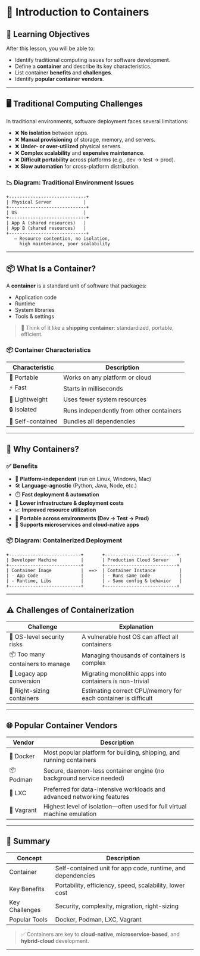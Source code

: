 # 🧱 Introduction to Containers

## 🎯 Learning Objectives

After this lesson, you will be able to:

- Identify traditional computing issues for software development.
- Define a **container** and describe its key characteristics.
- List container **benefits** and **challenges**.
- Identify **popular container vendors**.

---

## 🖥️ Traditional Computing Challenges

In traditional environments, software deployment faces several limitations:

- ❌ **No isolation** between apps.
- ❌ **Manual provisioning** of storage, memory, and servers.
- ❌ **Under- or over-utilized** physical servers.
- ❌ **Complex scalability** and **expensive maintenance**.
- ❌ **Difficult portability** across platforms (e.g., dev → test → prod).
- ❌ **Slow automation** for cross-platform distribution.

### 📉 Diagram: Traditional Environment Issues

```
+-----------------------------+
| Physical Server            |
+-----------------------------+
| OS                         |
+-----------------------------+
| App A (shared resources)   |
| App B (shared resources)   |
+-----------------------------+
   ⇨ Resource contention, no isolation,
     high maintenance, poor scalability
```

---

## 📦 What Is a Container?

A **container** is a standard unit of software that packages:

- Application code
- Runtime
- System libraries
- Tools & settings

> 📌 Think of it like a **shipping container**: standardized, portable, efficient.

### 📦 Container Characteristics

| Characteristic    | Description                              |
| ----------------- | ---------------------------------------- |
| 🔁 Portable       | Works on any platform or cloud           |
| ⚡ Fast           | Starts in milliseconds                   |
| 💾 Lightweight    | Uses fewer system resources              |
| 🔒 Isolated       | Runs independently from other containers |
| 🧠 Self-contained | Bundles all dependencies                 |

---

## 🚀 Why Containers?

### ✅ Benefits

- 🔁 **Platform-independent** (run on Linux, Windows, Mac)
- 🛠️ **Language-agnostic** (Python, Java, Node, etc.)
- ⏱️ **Fast deployment & automation**
- 💸 **Lower infrastructure & deployment costs**
- 📈 **Improved resource utilization**
- 🔁 **Portable across environments (Dev → Test → Prod)**
- 🧩 **Supports microservices and cloud-native apps**

### 📦 Diagram: Containerized Deployment

```
+---------------------------+       +---------------------------+
| Developer Machine         |       | Production Cloud Server    |
+---------------------------+       +---------------------------+
| Container Image           |  ==>  | Container Instance         |
| - App Code                |       | - Runs same code           |
| - Runtime, Libs           |       | - Same config & behavior   |
+---------------------------+       +---------------------------+
```

---

## ⚠️ Challenges of Containerization

| Challenge                        | Explanation                                                   |
| -------------------------------- | ------------------------------------------------------------- |
| 🔐 OS-level security risks       | A vulnerable host OS can affect all containers                |
| 📦 Too many containers to manage | Managing thousands of containers is complex                   |
| 🧱 Legacy app conversion         | Migrating monolithic apps into containers is non-trivial      |
| 📏 Right-sizing containers       | Estimating correct CPU/memory for each container is difficult |

---

## 🌐 Popular Container Vendors

| Vendor     | Description                                                              |
| ---------- | ------------------------------------------------------------------------ |
| 🐳 Docker  | Most popular platform for building, shipping, and running containers     |
| 📦 Podman  | Secure, daemon-less container engine (no background service needed)      |
| 📡 LXC     | Preferred for data-intensive workloads and advanced networking features  |
| 🧳 Vagrant | Highest level of isolation—often used for full virtual machine emulation |

---

## 📝 Summary

| Concept        | Description                                                 |
| -------------- | ----------------------------------------------------------- |
| Container      | Self-contained unit for app code, runtime, and dependencies |
| Key Benefits   | Portability, efficiency, speed, scalability, lower cost     |
| Key Challenges | Security, complexity, migration, right-sizing               |
| Popular Tools  | Docker, Podman, LXC, Vagrant                                |

> ✅ Containers are key to **cloud-native**, **microservice-based**, and **hybrid-cloud** development.

---
